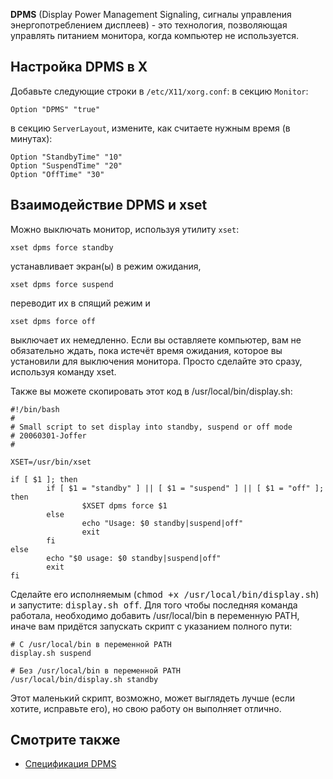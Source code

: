 **DPMS** (Display Power Management Signaling, сигналы управления энергопотреблением дисплеев) - это технология, позволяющая управлять питанием монитора, когда компьютер не используется.

## Настройка DPMS в X

Добавьте следующие строки в `/etc/X11/xorg.conf`: в секцию `Monitor`:

```
Option "DPMS" "true"

```

в секцию `ServerLayout`, измените, как считаете нужным время (в минутах):

```
Option "StandbyTime" "10"
Option "SuspendTime" "20"
Option "OffTime" "30" 

```

## Взаимодействие DPMS и xset

Можно выключать монитор, используя утилиту `xset`:

```
xset dpms force standby

```

устанавливает экран(ы) в режим ожидания,

```
xset dpms force suspend

```

переводит их в спящий режим и

```
xset dpms force off

```

выключает их немедленно. Если вы оставляете компьютер, вам не обязательно ждать, пока истечёт время ожидания, которое вы установили для выключения монитора. Просто сделайте это сразу, используя команду xset.

Также вы можете скопировать этот код в /usr/local/bin/display.sh:

```
#!/bin/bash
#
# Small script to set display into standby, suspend or off mode
# 20060301-Joffer
#

XSET=/usr/bin/xset

if [ $1 ]; then
        if [ $1 = "standby" ] || [ $1 = "suspend" ] || [ $1 = "off" ]; then
                $XSET dpms force $1
        else
                echo "Usage: $0 standby|suspend|off"
                exit
        fi
else
        echo "$0 usage: $0 standby|suspend|off"
        exit
fi

```

Сделайте его исполняемым (<tt>chmod +x /usr/local/bin/display.sh</tt>) и запустите: <tt>display.sh off</tt>. Для того чтобы последняя команда работала, необходимо добавить /usr/local/bin в переменную PATH, иначе вам придётся запускать скрипт с указанием полного пути:

```
# С /usr/local/bin в переменной PATH
display.sh suspend

# Без /usr/local/bin в переменной PATH
/usr/local/bin/display.sh standby

```

Этот маленький скрипт, возможно, может выглядеть лучше (если хотите, исправьте его), но свою работу он выполняет отлично.

## Смотрите также

*   [Спецификация DPMS](http://webpages.charter.net/dperr/dpms.htm)